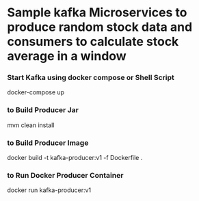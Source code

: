 # Sample kafka Microservices to produce random stock data and consumers to calculate stock average in a window



   
   
### Start Kafka using docker compose or Shell Script
docker-compose up


### to Build Producer Jar
mvn clean install 
### to Build Producer Image 
docker build -t kafka-producer:v1 -f Dockerfile .
### to Run Docker Producer Container 
docker run kafka-producer:v1




